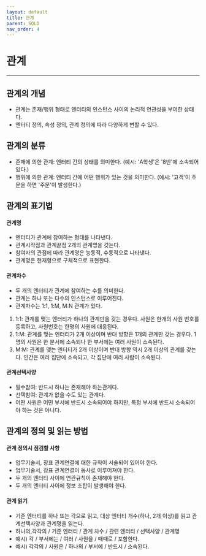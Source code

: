 ```yaml
---
layout: default
title: 관계
parent: SQLD
nav_order: 4
---
```


# 관계

---

## 관계의 개념

- 관계는 존재/행위 형태로 엔터티의 인스턴스 사이의 논리적 연관성을 부여한 상태다.
- 엔터티 정의, 속성 정의, 관계 정의에 따라 다양하게 변할 수 있다.

## 관계의 분류

- 존재에 의한 관계: 엔터티 간의 상태를 의미한다. (예시: 'A학생'은 '8반'에 소속되어 있다.)
- 행위에 의한 관계: 엔터티 간에 어떤 행위가 있는 것을 의미한다. (예시: '고객'이 주문을 하면 '주문'이 발생한다.)

## 관계의 표기법

#### 관계명

- 엔터티가 관계에 참여하는 형태를 나타낸다.
- 관계시작점과 관계끝점 2개의 관계명을 갖는다.
- 참여자의 관점에 따라 관계명은 능동적, 수동적으로 나타낸다.
- 관계명은 현재형으로 구체적으로 표현한다.

#### 관계차수

- 두 개의 엔터티가 관계에 참여하는 수를 의미한다.
- 관계는 하나 또는 다수의 인스턴스로 이루어진다.
- 관계차수는 1:1, 1:M, M:N 관계가 있다.

1. 1:1: 관계를 맺는 엔터티가 하나의 관계만을 갖는 경우다. 사원은 한개의 사원 번호를 등록하고, 사원번호는 한명의 사원에 대응된다.
2. 1:M: 관계를 맺는 엔터티가 2개 이상이며 반대 방향은 1개의 관계만 갖는 경우다. 1명의 사원은 한 분서에 소속되나 한 부서에는 여러 사원이 소속된다.
3. M:M: 관계를 맺는 엔터티가 2개 이상이며 반대 방향 역시 2개 이상의 관계를 갖는다. 인간은 여러 집단에 소속되고, 각 집단에 여러 사람이 소속된다.

#### 관계선택사양

- 필수참여: 반드시 하나는 존재해야 하는관계다.
- 선택참여: 관계가 없을 수도 있는 관계다.
- 어떤 사원은 어떤 부서에 반드시 소속되어야 하지만, 특정 부서에 반드시 소속되어야 하는 것은 아니다.

## 관계의 정의 및 읽는 방법

#### 관계 정의시 점검할 사항

- 업무기술서, 장표 관계연결에 대한 규칙이 서술되어 있어야 한다.
- 업무기술서, 장표 관계연결이 동사로 이루어져야 한다.
- 두 개의 엔터티 사이에 연관규칙이 존재해야 한다.
- 두 개의 엔터티 사이에 정보 조합이 발생해야 한다.

#### 관계 읽기

- 기준 엔터티를 하나 또는 각으로 읽고, 대상 엔터티 개수(하나, 2개 이상)를 읽고 관계선택사양과 관계명을 읽는다.
- 하나의,각각의 / 기준 엔터티 / 관계 차수 / 관련 엔터티 / 선택사양 / 관계명
- 예시) 각 / 부서에는 / 여러 / 사원을 / 때때로 / 포함한다.
- 예시) 각각의 / 사원은 / 하나의 / 부서에 / 반드시 / 소속된다.
